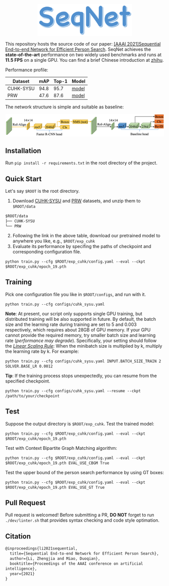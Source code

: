 <div align="center">
<img src="doc/title.jpg" width="300" height="100" alt="图片名称"/>
</div>

This repository hosts the source code of our paper: [[AAAI 2021]Sequential End-to-end Network for Efficient Person Search](https://arxiv.org/abs/2103.10148). SeqNet achieves the **state-of-the-art** performance on two widely used benchmarks and runs at **11.5 FPS** on a single GPU. You can find a brief Chinese introduction at [zhihu](https://zhuanlan.zhihu.com/p/358152127).

Performance profile:

| Dataset   | mAP  | Top-1 | Model                                                        |
| --------- | ---- | ----- | ------------------------------------------------------------ |
| CUHK-SYSU | 94.8 | 95.7  | [model](https://drive.google.com/file/d/1wKhCHy7uTHx8zxNS62Y1236GNv5TzFzq/view?usp=sharing) |
| PRW       | 47.6 | 87.6  | [model](https://drive.google.com/file/d/1wKhCHy7uTHx8zxNS62Y1236GNv5TzFzq/view?usp=sharing) |

The network structure is simple and suitable as baseline:

![SeqNet](doc/net_arch.jpg)

## Installation

Run `pip install -r requirements.txt` in the root directory of the project.


## Quick Start

Let's say `$ROOT` is the root directory.

1. Download [CUHK-SYSU](https://drive.google.com/open?id=1z3LsFrJTUeEX3-XjSEJMOBrslxD2T5af) and [PRW](https://goo.gl/2SNesA) datasets, and unzip them to `$ROOT/data`
```
$ROOT/data
├── CUHK-SYSU
└── PRW
```
2. Following the link in the above table, download our pretrained model to anywhere you like, e.g., `$ROOT/exp_cuhk`
3. Evaluate its performance by specifing the paths of checkpoint and corresponding configuration file.
```
python train.py --cfg $ROOT/exp_cuhk/config.yaml --eval --ckpt $ROOT/exp_cuhk/epoch_19.pth
```

## Training

Pick one configuration file you like in `$ROOT/configs`, and run with it.

```
python train.py --cfg configs/cuhk_sysu.yaml
```

**Note**: At present, our script only supports single GPU training, but distributed training will be also supported in future. By default, the batch size and the learning rate during training are set to 5 and 0.003 respectively, which requires about 28GB of GPU memory. If your GPU cannot provide the required memory, try smaller batch size and learning rate (*performance may degrade*). Specifically, your setting should follow the [*Linear Scaling Rule*](https://arxiv.org/abs/1706.02677): When the minibatch size is multiplied by k, multiply the learning rate by k. For example:

```
python train.py --cfg configs/cuhk_sysu.yaml INPUT.BATCH_SIZE_TRAIN 2 SOLVER.BASE_LR 0.0012
```

**Tip**: If the training process stops unexpectedly, you can resume from the specified checkpoint.

```
python train.py --cfg configs/cuhk_sysu.yaml --resume --ckpt /path/to/your/checkpoint
```

## Test

Suppose the output directory is `$ROOT/exp_cuhk`. Test the trained model:

```
python train.py --cfg $ROOT/exp_cuhk/config.yaml --eval --ckpt $ROOT/exp_cuhk/epoch_19.pth
```

Test with Context Bipartite Graph Matching algorithm:

```
python train.py --cfg $ROOT/exp_cuhk/config.yaml --eval --ckpt $ROOT/exp_cuhk/epoch_19.pth EVAL_USE_CBGM True
```

Test the upper bound of the person search performance by using GT boxes:

```
python train.py --cfg $ROOT/exp_cuhk/config.yaml --eval --ckpt $ROOT/exp_cuhk/epoch_19.pth EVAL_USE_GT True
```

## Pull Request

Pull request is welcomed! Before submitting a PR, **DO NOT** forget to run `./dev/linter.sh` that provides syntax checking and code style optimation.

## Citation

```
@inproceedings{li2021sequential,
  title={Sequential End-to-end Network for Efficient Person Search},
  author={Li, Zhengjia and Miao, Duoqian},
  booktitle={Proceedings of the AAAI conference on artificial intelligence},
  year={2021}
}
```
